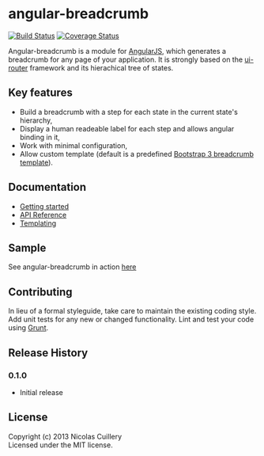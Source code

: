 # angular-breadcrumb
[![Build Status](https://travis-ci.org/ncuillery/angular-breadcrumb.png)](https://travis-ci.org/ncuillery/angular-breadcrumb) [![Coverage Status](https://coveralls.io/repos/ncuillery/angular-breadcrumb/badge.png)](https://coveralls.io/r/ncuillery/angular-breadcrumb)

Angular-breadcrumb is a module for [AngularJS](http://angularjs.org), which generates a breadcrumb for any page of your application. It is strongly based on the [ui-router](https://github.com/angular-ui/ui-router) framework and its hierachical tree of states.

## Key features
- Build a breadcrumb with a step for each state in the current state's hierarchy,
- Display a human readeable label for each step and allows angular binding in it,
- Work with minimal configuration,
- Allow custom template (default is a predefined [Bootstrap 3 breadcrumb template](http://getbootstrap.com/components/#breadcrumbs)). 

## Documentation
- [Getting started](https://github.com/ncuillery/angular-breadcrumb/wiki/Getting-started)
- [API Reference](https://github.com/ncuillery/angular-breadcrumb/wiki/API-Reference)
- [Templating](https://github.com/ncuillery/angular-breadcrumb/wiki/Templating)

## Sample
See angular-breadcrumb in action [here](http://ncuillery.github.io/angular-breadcrumb/sample/)

## Contributing
In lieu of a formal styleguide, take care to maintain the existing coding style. Add unit tests for any new or changed functionality. Lint and test your code using [Grunt](http://gruntjs.com/).

## Release History
### 0.1.0
- Initial release

## License
Copyright (c) 2013 Nicolas Cuillery  
Licensed under the MIT license.
